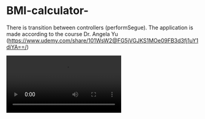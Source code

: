 # BMI-calculator-
There is transition between controllers (performSegue). The application is made according to the course Dr. Angela Yu (https://www.udemy.com/share/101WsW2@FG5jVGJKS1MOe09FB3d3fj1uY1diYA==/)

![Demo](https://user-images.githubusercontent.com/72257791/129541588-859849d4-32cd-4d7f-8a5c-912c56dbe4e1.mp4)
